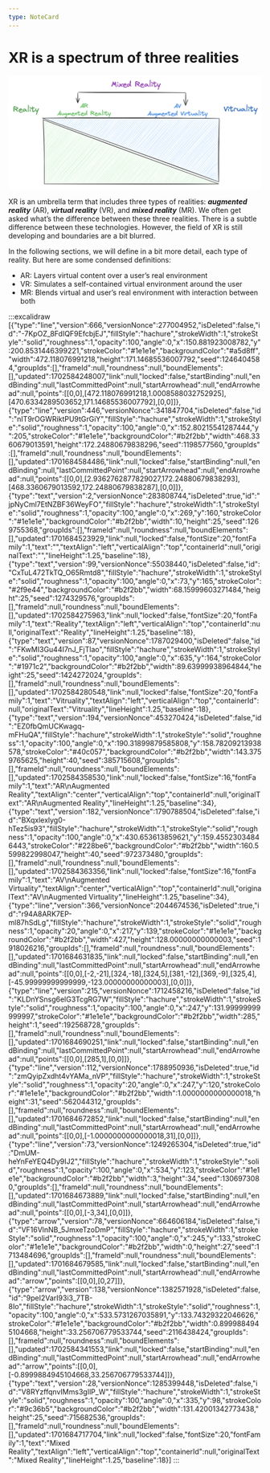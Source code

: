 ```yaml
---
type: NoteCard
---
```


# XR is a spectrum of three realities

![{width=312,height=auto}](../attachments/Screenshot-2023-12-14-at-21.06.34.png)

XR is an umbrella term that includes three types of realities: **_augmented reality_** (AR), **_virtual reality_** (VR), and **_mixed reality_** (MR). We often get asked what’s the difference between these three realities. There is a subtle difference between these technologies. However, the field of XR is still developing and boundaries are a bit blurred.

In the following sections, we will define in a bit more detail, each type of reality. But here are some condensed definitions:

- AR: Layers virtual content over a user’s real environment
- VR: Simulates a self-contained virtual environment around the user
- MR: Blends virtual and user’s real environment with interaction between both

:::excalidraw
[{"type":"line","version":666,"versionNonce":277004952,"isDeleted":false,"id":"-7KpOZ_8FdIQF9EfcbjEJ","fillStyle":"hachure","strokeWidth":1,"strokeStyle":"solid","roughness":1,"opacity":100,"angle":0,"x":150.881923008782,"y":200.8531446399221,"strokeColor":"#1e1e1e","backgroundColor":"#a5d8ff","width":472.118076991218,"height":171.14685536007792,"seed":1246404584,"groupIds":[],"frameId":null,"roundness":null,"boundElements":[],"updated":1702584248007,"link":null,"locked":false,"startBinding":null,"endBinding":null,"lastCommittedPoint":null,"startArrowhead":null,"endArrowhead":null,"points":[[0,0],[472.118076991218,1.0008588032752925],[470.6334289503652,171.14685536007792],[0,0]]},{"type":"line","version":446,"versionNonce":341847704,"isDeleted":false,"id":"nIT9rOGWRiktPU9tGrGiY","fillStyle":"hachure","strokeWidth":1,"strokeStyle":"solid","roughness":1,"opacity":100,"angle":0,"x":152.80215541287444,"y":205,"strokeColor":"#1e1e1e","backgroundColor":"#b2f2bb","width":468.3360679013591,"height":172.24880679838296,"seed":1198577560,"groupIds":[],"frameId":null,"roundness":null,"boundElements":[],"updated":1701684584486,"link":null,"locked":false,"startBinding":null,"endBinding":null,"lastCommittedPoint":null,"startArrowhead":null,"endArrowhead":null,"points":[[0,0],[2.9362762877829027,172.24880679838293],[468.3360679013592,172.24880679838287],[0,0]]},{"type":"text","version":2,"versionNonce":283808744,"isDeleted":true,"id":"jpNyCml7EtNZBF36WeyFO","fillStyle":"hachure","strokeWidth":1,"strokeStyle":"solid","roughness":1,"opacity":100,"angle":0,"x":269,"y":160,"strokeColor":"#1e1e1e","backgroundColor":"#b2f2bb","width":10,"height":25,"seed":1269755368,"groupIds":[],"frameId":null,"roundness":null,"boundElements":[],"updated":1701684523929,"link":null,"locked":false,"fontSize":20,"fontFamily":1,"text":"","textAlign":"left","verticalAlign":"top","containerId":null,"originalText":"","lineHeight":1.25,"baseline":18},{"type":"text","version":99,"versionNonce":55038440,"isDeleted":false,"id":"CxTuL472TkTQ_O65Rmtd8","fillStyle":"hachure","strokeWidth":1,"strokeStyle":"solid","roughness":1,"opacity":100,"angle":0,"x":73,"y":165,"strokeColor":"#2f9e44","backgroundColor":"#b2f2bb","width":68.15999603271484,"height":25,"seed":1274329576,"groupIds":[],"frameId":null,"roundness":null,"boundElements":[],"updated":1702584275963,"link":null,"locked":false,"fontSize":20,"fontFamily":1,"text":"Reality","textAlign":"left","verticalAlign":"top","containerId":null,"originalText":"Reality","lineHeight":1.25,"baseline":18},{"type":"text","version":87,"versionNonce":1787029400,"isDeleted":false,"id":"FKwMI3Gu44I7nJ_FjTlao","fillStyle":"hachure","strokeWidth":1,"strokeStyle":"solid","roughness":1,"opacity":100,"angle":0,"x":635,"y":164,"strokeColor":"#1971c2","backgroundColor":"#b2f2bb","width":89.63999938964844,"height":25,"seed":1424272024,"groupIds":[],"frameId":null,"roundness":null,"boundElements":[],"updated":1702584280548,"link":null,"locked":false,"fontSize":20,"fontFamily":1,"text":"Vitruality","textAlign":"left","verticalAlign":"top","containerId":null,"originalText":"Vitruality","lineHeight":1.25,"baseline":18},{"type":"text","version":194,"versionNonce":453270424,"isDeleted":false,"id":"EZ0fbQmUCKwagq-mFHuQA","fillStyle":"hachure","strokeWidth":1,"strokeStyle":"solid","roughness":1,"opacity":100,"angle":0,"x":190.31899879585808,"y":158.78209213938578,"strokeColor":"#40c057","backgroundColor":"#b2f2bb","width":143.3759765625,"height":40,"seed":385715608,"groupIds":[],"frameId":null,"roundness":null,"boundElements":[],"updated":1702584358530,"link":null,"locked":false,"fontSize":16,"fontFamily":1,"text":"AR\nAugmented Reality","textAlign":"center","verticalAlign":"top","containerId":null,"originalText":"AR\nAugmented Reality","lineHeight":1.25,"baseline":34},{"type":"text","version":182,"versionNonce":1790788504,"isDeleted":false,"id":"BXqxlexlyg0-hTez5is93","fillStyle":"hachure","strokeWidth":1,"strokeStyle":"solid","roughness":1,"opacity":100,"angle":0,"x":430.653613859621,"y":159.45523034846443,"strokeColor":"#228be6","backgroundColor":"#b2f2bb","width":160.5599822998047,"height":40,"seed":972373480,"groupIds":[],"frameId":null,"roundness":null,"boundElements":[],"updated":1702584363356,"link":null,"locked":false,"fontSize":16,"fontFamily":1,"text":"AV\nAugmented Virtuality","textAlign":"center","verticalAlign":"top","containerId":null,"originalText":"AV\nAugmented Virtuality","lineHeight":1.25,"baseline":34},{"type":"line","version":366,"versionNonce":2044674536,"isDeleted":true,"id":"r94A8ARK7EP-ml87hSdLg","fillStyle":"hachure","strokeWidth":1,"strokeStyle":"solid","roughness":1,"opacity":20,"angle":0,"x":217,"y":139,"strokeColor":"#1e1e1e","backgroundColor":"#b2f2bb","width":427,"height":128.00000000000003,"seed":1918026216,"groupIds":[],"frameId":null,"roundness":null,"boundElements":[],"updated":1701684631835,"link":null,"locked":false,"startBinding":null,"endBinding":null,"lastCommittedPoint":null,"startArrowhead":null,"endArrowhead":null,"points":[[0,0],[-2,-21],[324,-18],[324,5],[381,-12],[369,-9],[325,4],[-45.99999999999999,-123.00000000000003],[0,0]]},{"type":"line","version":215,"versionNonce":1712458216,"isDeleted":false,"id":"KLDnYSnsg6elG3TcgRG7W","fillStyle":"hachure","strokeWidth":1,"strokeStyle":"solid","roughness":1,"opacity":100,"angle":0,"x":247,"y":131.99999999999997,"strokeColor":"#1e1e1e","backgroundColor":"#b2f2bb","width":285,"height":1,"seed":192568728,"groupIds":[],"frameId":null,"roundness":null,"boundElements":[],"updated":1701684690251,"link":null,"locked":false,"startBinding":null,"endBinding":null,"lastCommittedPoint":null,"startArrowhead":null,"endArrowhead":null,"points":[[0,0],[285,1],[0,0]]},{"type":"line","version":112,"versionNonce":1788950936,"isDeleted":true,"id":"zmQyipZxdht4vYAMa_nVP","fillStyle":"hachure","strokeWidth":1,"strokeStyle":"solid","roughness":1,"opacity":20,"angle":0,"x":247,"y":120,"strokeColor":"#1e1e1e","backgroundColor":"#b2f2bb","width":1.0000000000000018,"height":31,"seed":562044312,"groupIds":[],"frameId":null,"roundness":null,"boundElements":[],"updated":1701684672852,"link":null,"locked":false,"startBinding":null,"endBinding":null,"lastCommittedPoint":null,"startArrowhead":null,"endArrowhead":null,"points":[[0,0],[-1.0000000000000018,31],[0,0]]},{"type":"line","version":73,"versionNonce":1249265304,"isDeleted":true,"id":"DmUM-heYnFeYEQ4Dy9IJ2","fillStyle":"hachure","strokeWidth":1,"strokeStyle":"solid","roughness":1,"opacity":100,"angle":0,"x":534,"y":123,"strokeColor":"#1e1e1e","backgroundColor":"#b2f2bb","width":3,"height":34,"seed":1306973080,"groupIds":[],"frameId":null,"roundness":null,"boundElements":[],"updated":1701684673889,"link":null,"locked":false,"startBinding":null,"endBinding":null,"lastCommittedPoint":null,"startArrowhead":null,"endArrowhead":null,"points":[[0,0],[-3,34],[0,0]]},{"type":"arrow","version":78,"versionNonce":664606184,"isDeleted":false,"id":"VF16VlnNB_5JmxeTzoDmP","fillStyle":"hachure","strokeWidth":1,"strokeStyle":"solid","roughness":1,"opacity":100,"angle":0,"x":245,"y":133,"strokeColor":"#1e1e1e","backgroundColor":"#b2f2bb","width":0,"height":27,"seed":1713484696,"groupIds":[],"frameId":null,"roundness":null,"boundElements":[],"updated":1701684679585,"link":null,"locked":false,"startBinding":null,"endBinding":null,"lastCommittedPoint":null,"startArrowhead":null,"endArrowhead":"arrow","points":[[0,0],[0,27]]},{"type":"arrow","version":138,"versionNonce":1382571928,"isDeleted":false,"id":"9peI2VarI93i3_7TB-8Io","fillStyle":"hachure","strokeWidth":1,"strokeStyle":"solid","roughness":1,"opacity":100,"angle":0,"x":533.5731267035891,"y":133.74329322046626,"strokeColor":"#1e1e1e","backgroundColor":"#b2f2bb","width":0.8999884945104668,"height":33.256706779533744,"seed":2116438424,"groupIds":[],"frameId":null,"roundness":null,"boundElements":[],"updated":1702584341553,"link":null,"locked":false,"startBinding":null,"endBinding":null,"lastCommittedPoint":null,"startArrowhead":null,"endArrowhead":"arrow","points":[[0,0],[-0.8999884945104668,33.256706779533744]]},{"type":"text","version":28,"versionNonce":1285399448,"isDeleted":false,"id":"V8RYzffqnvIMms3gIlP_W","fillStyle":"hachure","strokeWidth":1,"strokeStyle":"solid","roughness":1,"opacity":100,"angle":0,"x":335,"y":98,"strokeColor":"#9c36b5","backgroundColor":"#b2f2bb","width":131.42001342773438,"height":25,"seed":715682536,"groupIds":[],"frameId":null,"roundness":null,"boundElements":[],"updated":1701684717704,"link":null,"locked":false,"fontSize":20,"fontFamily":1,"text":"Mixed Reality","textAlign":"left","verticalAlign":"top","containerId":null,"originalText":"Mixed Reality","lineHeight":1.25,"baseline":18}]
:::
